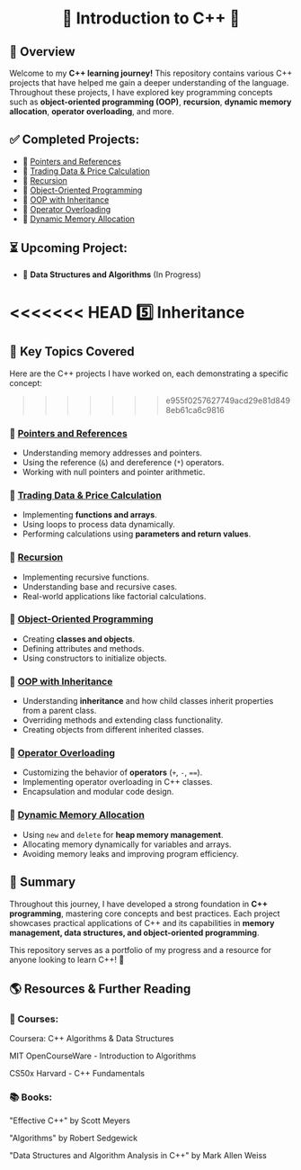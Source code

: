 <div align="center">

# 🚀 Introduction to C++ 🚀

</div>

## 📖 Overview
Welcome to my **C++ learning journey!** This repository contains various C++ projects that have helped me gain a deeper understanding of the language. Throughout these projects, I have explored key programming concepts such as **object-oriented programming (OOP)**, **recursion**, **dynamic memory allocation**, **operator overloading**, and more.

## ✅ Completed Projects:
- 📌 [Pointers and References](./README%20(2).md)
- 📌 [Trading Data & Price Calculation](./README%20(3).md)
- 📌 [Recursion](./README%20(4).md)
- 📌 [Object-Oriented Programming](./README%20(5).md)
- 📌 [OOP with Inheritance](./README%20(6).md)
- 📌 [Operator Overloading](./README%20(7).md)
- 📌 [Dynamic Memory Allocation](./README%20(8).md)

## ⏳ Upcoming Project:
- 🚧 **Data Structures and Algorithms** (In Progress)


<<<<<<< HEAD
5️⃣ Inheritance
=======
## 🔑 Key Topics Covered
Here are the C++ projects I have worked on, each demonstrating a specific concept:
>>>>>>> e955f0257627749acd29e81d8498eb61ca6c9816

### 📌 [Pointers and References](./README%20(2).md)
- Understanding memory addresses and pointers.
- Using the reference (`&`) and dereference (`*`) operators.
- Working with null pointers and pointer arithmetic.

### 📌 [Trading Data & Price Calculation](./README%20(3).md)
- Implementing **functions and arrays**.
- Using loops to process data dynamically.
- Performing calculations using **parameters and return values**.

### 📌 [Recursion](./README%20(4).md)
- Implementing recursive functions.
- Understanding base and recursive cases.
- Real-world applications like factorial calculations.

### 📌 [Object-Oriented Programming](./README%20(5).md)
- Creating **classes and objects**.
- Defining attributes and methods.
- Using constructors to initialize objects.

### 📌 [OOP with Inheritance](./README%20(6).md)
- Understanding **inheritance** and how child classes inherit properties from a parent class.
- Overriding methods and extending class functionality.
- Creating objects from different inherited classes.

### 📌 [Operator Overloading](./README%20(7).md)
- Customizing the behavior of **operators** (`+`, `-`, `==`).
- Implementing operator overloading in C++ classes.
- Encapsulation and modular code design.

### 📌 [Dynamic Memory Allocation](./README%20(8).md)
- Using `new` and `delete` for **heap memory management**.
- Allocating memory dynamically for variables and arrays.
- Avoiding memory leaks and improving program efficiency.

## 🎯 Summary
Throughout this journey, I have developed a strong foundation in **C++ programming**, mastering core concepts and best practices. Each project showcases practical applications of C++ and its capabilities in **memory management, data structures, and object-oriented programming**.

This repository serves as a portfolio of my progress and a resource for anyone looking to learn C++! 🚀



## 🌎 Resources & Further Reading
### 📖 Courses:

Coursera: C++ Algorithms & Data Structures

MIT OpenCourseWare - Introduction to Algorithms

CS50x Harvard - C++ Fundamentals

### 📚 Books:

"Effective C++" by Scott Meyers

"Algorithms" by Robert Sedgewick

"Data Structures and Algorithm Analysis in C++" by Mark Allen Weiss
